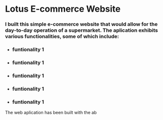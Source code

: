 # Lotus E-commerce Website

### I built this simple e-commerce website that would allow for the day-to-day operation of a supermarket. The aplication exhibits various functionalities, some of which include:

+ ### funtionality 1
+ ### funtionality 1
+ ### funtionality 1
+ ### funtionality 1
+ ### funtionality 1

The web aplication has been built with the ab 
